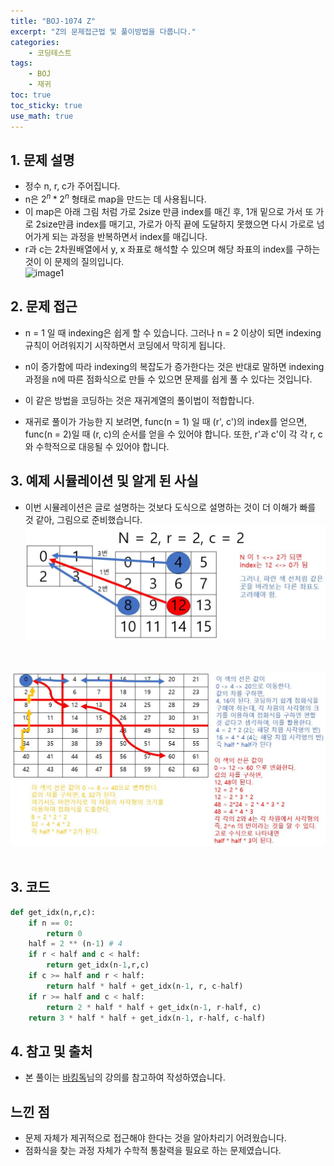 ```yaml
---
title: "BOJ-1074 Z"
excerpt: "Z의 문제접근법 및 풀이방법을 다룹니다."
categories:
    - 코딩테스트
tags:
    - BOJ
    - 재귀
toc: true
toc_sticky: true
use_math: true
---
```


## 1. 문제 설명<br/>
* 정수 n, r, c가 주어집니다.
* n은 $2^n * 2^n$ 형태로 map을 만드는 데 사용됩니다.<br/>
* 이 map은 아래 그림 처럼 가로 2size 만큼 index를 매긴 후, 1개 밑으로 가서 또 가로 2size만큼 index를 매기고, 가로가 아직 끝에 도달하지 못했으면 다시 가로로 넘어가게 되는 과정을 반복하면서 index를 매깁니다.<br/>
* r과 c는 2차원배열에서 y, x 좌표로 해석할 수 있으며 해당 좌표의 index를 구하는 것이 이 문제의 질의입니다.<br/>
![image1](/assets/images/boj1074_0.jpg)

## 2. 문제 접근<br/>
* n = 1 일 때 indexing은 쉽게 할 수 있습니다. 그러나 n = 2 이상이 되면 indexing 규칙이 어려워지기 시작하면서 코딩에서 막히게 됩니다. 

* n이 증가함에 따라 indexing의 복잡도가 증가한다는 것은 반대로 말하면 indexing과정을 n에 따른 점화식으로 만들 수 있으면 문제를 쉽게 풀 수 있다는 것입니다.

* 이 같은 방법을 코딩하는 것은 재귀계열의 풀이법이 적합합니다.

* 재귀로 풀이가 가능한 지 보려면, func(n = 1) 일 때 (r', c')의 index를 얻으면, func(n = 2)일 때 (r, c)의 순서를 얻을 수 있어야 합니다. 또한, r'과 c'이 각 각 r, c와 수학적으로 대응될 수 있어야 합니다.

## 3. 예제 시뮬레이션 및 알게 된 사실
* 이번 시뮬레이션은 글로 설명하는 것보다 도식으로 설명하는 것이 더 이해가 빠를 것 같아, 그림으로 준비했습니다.<br/>
![image2](/assets/images/boj_1074/boj1074_3.jpg)
<br/>

![image3](/assets/images/boj_1074/boj1074_5.jpg)
<br/>
<br/>

## 3. 코드

```python
def get_idx(n,r,c):
    if n == 0:
        return 0
    half = 2 ** (n-1) # 4
    if r < half and c < half:
        return get_idx(n-1,r,c)
    if c >= half and r < half:
        return half * half + get_idx(n-1, r, c-half)
    if r >= half and c < half:
        return 2 * half * half + get_idx(n-1, r-half, c)
    return 3 * half * half + get_idx(n-1, r-half, c-half)
```
## 4. 참고 및 출처
* 본 풀이는 [바킹독](https://baaaaaaaaaaaaaaaaaaaaaaarkingdog.tistory.com/943?category=773649)님의 강의를 참고하여 작성하였습니다.<br/>

## 느낀 점
* 문제 자체가 제귀적으로 접근해야 한다는 것을 알아차리기 어려웠습니다.
* 점화식을 찾는 과정 자체가 수학적 통찰력을 필요로 하는 문제였습니다.